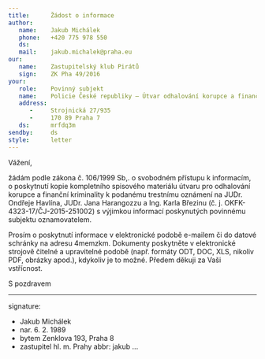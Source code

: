 ```yaml
---
title:      Žádost o informace
author:
   name:    Jakub Michálek
   phone:   +420 775 978 550
   ds:      
   mail:    jakub.michalek@praha.eu
our:
   name:    Zastupitelský klub Pirátů
   sign:    ZK Pha 49/2016
your:
   role:    Povinný subjekt
   name:    Policie České republiky – Útvar odhalování korupce a finanční kriminality SKPV
   address:
      -     Strojnická 27/935
      -     170 89 Praha 7
   ds:      mrfdq3m
sendby:     ds
style:      letter
---
```


Vážení,

žádám podle zákona č. 106/1999 Sb,. o svobodném přístupu k informacím, o poskytnutí kopie kompletního spisového materiálu útvaru pro odhalování korupce a finanční kriminality k podanému trestnímu oznámení na JUDr. Ondřeje Havlína, JUDr. Jana Harangozzu a Ing. Karla Březinu (č. j. OKFK-4323-17/ČJ-2015-251002) s výjimkou informací poskynutých povinnému subjektu oznamovatelem.

Prosím o poskytnutí informace v elektronické podobě e-mailem či do datové schránky na adresu 4memzkm. Dokumenty poskytněte v elektronické strojově čitelné a upravitelné podobě (např. formáty ODT, DOC, XLS, nikoliv PDF, obrázky apod.), kdykoliv je to možné. Předem děkuji za Vaši vstřícnost.

S pozdravem

---
signature: 
  - Jakub Michálek
  - nar. 6. 2. 1989
  - bytem Zenklova 193, Praha 8
  - zastupitel hl. m. Prahy
abbr:       jakub
...
